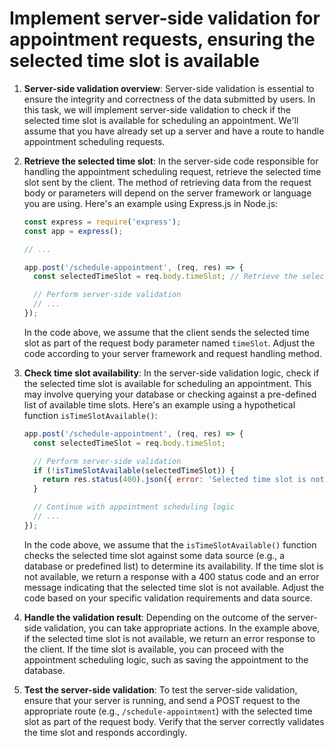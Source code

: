 
# Implement server-side validation for appointment requests, ensuring the selected time slot is available
1. **Server-side validation overview**: Server-side validation is essential to ensure the integrity and correctness of the data submitted by users. In this task, we will implement server-side validation to check if the selected time slot is available for scheduling an appointment. We'll assume that you have already set up a server and have a route to handle appointment scheduling requests.

2. **Retrieve the selected time slot**: In the server-side code responsible for handling the appointment scheduling request, retrieve the selected time slot sent by the client. The method of retrieving data from the request body or parameters will depend on the server framework or language you are using. Here's an example using Express.js in Node.js:

   ```javascript
   const express = require('express');
   const app = express();
   
   // ...
   
   app.post('/schedule-appointment', (req, res) => {
     const selectedTimeSlot = req.body.timeSlot; // Retrieve the selected time slot from the request body
   
     // Perform server-side validation
     // ...
   });
   ```

   In the code above, we assume that the client sends the selected time slot as part of the request body parameter named `timeSlot`. Adjust the code according to your server framework and request handling method.

3. **Check time slot availability**: In the server-side validation logic, check if the selected time slot is available for scheduling an appointment. This may involve querying your database or checking against a pre-defined list of available time slots. Here's an example using a hypothetical function `isTimeSlotAvailable()`:

   ```javascript
   app.post('/schedule-appointment', (req, res) => {
     const selectedTimeSlot = req.body.timeSlot;
   
     // Perform server-side validation
     if (!isTimeSlotAvailable(selectedTimeSlot)) {
       return res.status(400).json({ error: 'Selected time slot is not available.' });
     }
   
     // Continue with appointment scheduling logic
     // ...
   });
   ```

   In the code above, we assume that the `isTimeSlotAvailable()` function checks the selected time slot against some data source (e.g., a database or predefined list) to determine its availability. If the time slot is not available, we return a response with a 400 status code and an error message indicating that the selected time slot is not available. Adjust the code based on your specific validation requirements and data source.

4. **Handle the validation result**: Depending on the outcome of the server-side validation, you can take appropriate actions. In the example above, if the selected time slot is not available, we return an error response to the client. If the time slot is available, you can proceed with the appointment scheduling logic, such as saving the appointment to the database.

5. **Test the server-side validation**: To test the server-side validation, ensure that your server is running, and send a POST request to the appropriate route (e.g., `/schedule-appointment`) with the selected time slot as part of the request body. Verify that the server correctly validates the time slot and responds accordingly.

